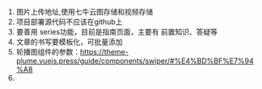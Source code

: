 1. 图片上传地址,使用七牛云图存储和视频存储
2. 项目部署源代码不应该在github上
3. 要善用 series功能，目前是指南页面，主要有 前置知识、答疑等
4. 文章的书写要模板化，可批量添加
5. 轮播图组件的参数：https://theme-plume.vuejs.press/guide/components/swiper/#%E4%BD%BF%E7%94%A8
6. 